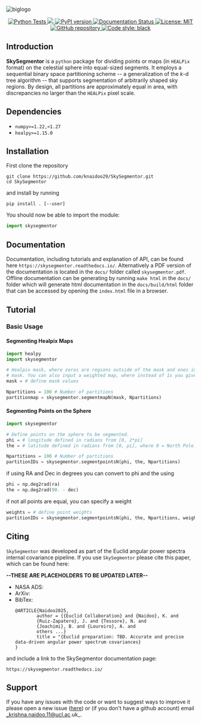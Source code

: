 ![biglogo](docs/source/_static/SkySegmentor_logo_large_github.jpg)

<p align="center">
    <a href="https://github.com/knaidoo29/SkySegmentor/actions/workflows/python-tests.yml">
    <img src="https://github.com/knaidoo29/SkySegmentor/actions/workflows/python-tests.yml/badge.svg" alt="Python Tests">
    </a>
    <a href="https://codecov.io/github/knaidoo29/SkySegmentor" > 
    <img src="https://codecov.io/github/knaidoo29/SkySegmentor/graph/badge.svg?token=C9MXIA22X2"/> 
    </a>
    <a href="https://pypi.org/project/skysegmentor/">
    <img src="https://img.shields.io/pypi/v/skysegmentor.svg" alt="PyPI version">
    </a>
    <a href="https://skysegmentor.readthedocs.io/en/latest/">
    <img src="https://readthedocs.org/projects/skysegmentor/badge/?version=latest" alt="Documentation Status">
    </a>
    <a href="https://opensource.org/licenses/MIT">
    <img src="https://img.shields.io/badge/License-MIT-yellow.svg" alt="License: MIT">
    </a>
    <a href="https://github.com/knaidoo29/SkySegmentor">
    <img src="https://img.shields.io/badge/GitHub-repo-blue?logo=github" alt="GitHub repository">
    </a>
    <a href="https://github.com/psf/black">
    <img src="https://img.shields.io/badge/code%20style-black-000000.svg" alt="Code style: black">
    </a>
</p>

<!-- [![PyPI version](https://img.shields.io/pypi/v/skysegmentor.svg)](https://pypi.org/project/skysegmentor/)
[![GitHub](https://img.shields.io/badge/GitHub-repo-blue?logo=github)](https://github.com/knaidoo29/SkySegmentor)
[![Docs](https://readthedocs.org/projects/skysegmentor/badge/?version=latest)](https://skysegmentor.readthedocs.io/en/latest/)
[![License: MIT](https://img.shields.io/badge/License-MIT-yellow.svg)](https://opensource.org/licenses/MIT)
[![Code style: black](https://img.shields.io/badge/code%20style-black-000000.svg)](https://github.com/psf/black) -->

## Introduction

**SkySegmentor** is a ``python`` package for dividing points or maps (in ``HEALPix``
format) on the celestial sphere into equal-sized segments. It employs a sequential 
binary space partitioning scheme -- a generalization of the *k*-d tree algorithm -- 
that supports segmentation of arbitrarily shaped sky regions. By design, all 
partitions are approximately equal in area, with discrepancies no larger than the 
``HEALPix`` pixel scale.

## Dependencies

* `numpy>=1.22,<1.27`
* `healpy>=1.15.0`

## Installation

First clone the repository

```
git clone https://github.com/knaidoo29/SkySegmentor.git
cd SkySegmentor
```

and install by running

```
pip install . [--user]
```

You should now be able to import the module:

```python
import skysegmentor
```

## Documentation

Documentation, including tutorials and explanation of API, can be found here ``https://skysegmentor.readthedocs.io/``. Alternatively a PDF version of the documentation is located in the ``docs/`` folder called ``skysegmentor.pdf``. Offline documentation can be generating by running ``make html`` in the ``docs/`` folder which will generate html documentation in the ``docs/build/html`` folder that can be accessed by opening the ``index.html`` file in a browser.

## Tutorial

### Basic Usage

#### Segmenting Healpix Maps

```python
import healpy
import skysegmentor

# Healpix mask, where zeros are regions outside of the mask and ones inside the
# mask. You can also input a weighted map, where instead of 1s you give weights.
mask = # define mask values

Npartitions = 100 # Number of partitions
partitionmap = skysegmentor.segmentmapN(mask, Npartitions)
```

#### Segmenting Points on the Sphere

```python
import skysegmentor

# Define points on the sphere to be segmented.
phi = # longitude defined in radians from [0, 2*pi]
the = # latitude defined in radians from [0, pi], where 0 = North Pole.

Npartitions = 100 # Number of partitions
partitionIDs = skysegmentor.segmentpointsN(phi, the, Npartitions)
```

if using RA and Dec in degrees you can convert to phi and the using

```python
phi = np.deg2rad(ra)
the = np.deg2rad(90. - dec)
```

if not all points are equal, you can specify a weight

```python
weights = # define point weights
partitionIDs = skysegmentor.segmentpointsN(phi, the, Npartitions, weights=weights)
```

## Citing

``SkySegmentor`` was developed as part of the Euclid angular power spectra internal covariance pipeline. If you use ``SkySegmentor`` please cite this paper, which can be found here:

**--THESE ARE PLACEHOLDERS TO BE UPDATED LATER--**
* NASA ADS:
* ArXiv: 
* BibTex:
    ```
    @ARTICLE{Naidoo2025,
            author = {{Euclid Collaboration} and {Naidoo}, K. and 
            {Ruiz-Zapatero}, J. and {Tessore}, N. and 
            {Joachimi}, B. and {Loureiro}, A. and
            others ...}
            title = "{Euclid preparation: TBD. Accurate and precise data-driven angular power spectrum covariances}
    }
    ```

and include a link to the SkySegmentor documentation page:

    https://skysegmentor.readthedocs.io/

## Support

If you have any issues with the code or want to suggest ways to improve it please open a new issue ([here](https://github.com/knaidoo29/SkySegmentor/issues))
or (if you don't have a github account) email _krishna.naidoo.11@ucl.ac.uk_.
